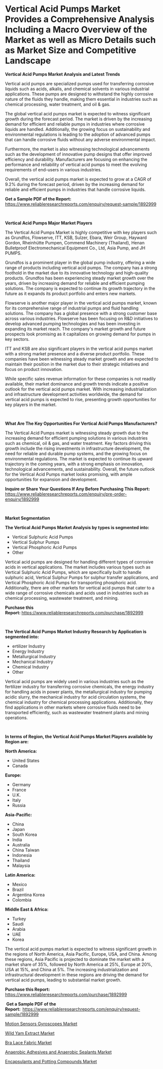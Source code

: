 <p><h1>Vertical Acid Pumps Market Provides a Comprehensive Analysis Including a Macro Overview of the Market as well as Micro Details such as Market Size and Competitive Landscape</h1></p><p><strong>Vertical Acid Pumps Market Analysis and Latest Trends</strong></p>
<p><p>Vertical acid pumps are specialized pumps used for transferring corrosive liquids such as acids, alkalis, and chemical solvents in various industrial applications. These pumps are designed to withstand the highly corrosive nature of the fluids they handle, making them essential in industries such as chemical processing, water treatment, and oil & gas.</p><p>The global vertical acid pumps market is expected to witness significant growth during the forecast period. The market is driven by the increasing demand for efficient and reliable pumps in industries where corrosive liquids are handled. Additionally, the growing focus on sustainability and environmental regulations is leading to the adoption of advanced pumps that can handle corrosive fluids without any adverse environmental impact. </p><p>Furthermore, the market is also witnessing technological advancements such as the development of innovative pump designs that offer improved efficiency and durability. Manufacturers are focusing on enhancing the performance and reliability of vertical acid pumps to meet the evolving requirements of end-users in various industries.</p><p>Overall, the vertical acid pumps market is expected to grow at a CAGR of 9.2% during the forecast period, driven by the increasing demand for reliable and efficient pumps in industries that handle corrosive liquids.</p></p>
<p><strong>Get a Sample PDF of the Report:&nbsp;</strong> <a href="https://www.reliableresearchreports.com/enquiry/request-sample/1892999">https://www.reliableresearchreports.com/enquiry/request-sample/1892999</a></p>
<p>&nbsp;</p>
<p><strong>Vertical Acid Pumps Major Market Players</strong></p>
<p><p>The Vertical Acid Pumps Market is highly competitive with key players such as Grundfos, Flowserve, ITT, KSB, Sulzer, Ebara, Weir Group, Hayward Gordon, Rheinhütte Pumpen, Commend Machinery (Thailand), Henan Bulletproof Electromechanical Equipment Co., Ltd, Asia Pump, and JH PUMPS.</p><p>Grundfos is a prominent player in the global pump industry, offering a wide range of products including vertical acid pumps. The company has a strong foothold in the market due to its innovative technology and high-quality products. Grundfos has been experiencing steady market growth over the years, driven by increasing demand for reliable and efficient pumping solutions. The company is expected to continue its growth trajectory in the future as it expands its product portfolio and enters new markets.</p><p>Flowserve is another major player in the vertical acid pumps market, known for its comprehensive range of industrial pumps and fluid handling solutions. The company has a global presence with a strong customer base across various industries. Flowserve has been focusing on R&D initiatives to develop advanced pumping technologies and has been investing in expanding its market reach. The company's market growth and future prospects look promising as it capitalizes on growing demand for pumps in key sectors.</p><p>ITT and KSB are also significant players in the vertical acid pumps market with a strong market presence and a diverse product portfolio. These companies have been witnessing steady market growth and are expected to maintain their position in the market due to their strategic initiatives and focus on product innovation.</p><p>While specific sales revenue information for these companies is not readily available, their market dominance and growth trends indicate a positive outlook for the vertical acid pumps market. With increasing industrialization and infrastructure development activities worldwide, the demand for vertical acid pumps is expected to rise, presenting growth opportunities for key players in the market.</p></p>
<p>&nbsp;</p>
<p><strong>What Are The Key Opportunities For Vertical Acid Pumps Manufacturers?</strong></p>
<p><p>The Vertical Acid Pumps market is witnessing steady growth due to the increasing demand for efficient pumping solutions in various industries such as chemical, oil & gas, and water treatment. Key factors driving this growth include the rising investments in infrastructure development, the need for reliable and durable pump systems, and the growing focus on environmental regulations. The market is expected to continue its upward trajectory in the coming years, with a strong emphasis on innovation, technological advancements, and sustainability. Overall, the future outlook for the Vertical Acid Pumps market looks promising, with ample opportunities for expansion and development.</p></p>
<p><strong>Inquire or Share Your Questions If Any Before Purchasing This Report:</strong> <a href="https://www.reliableresearchreports.com/enquiry/pre-order-enquiry/1892999">https://www.reliableresearchreports.com/enquiry/pre-order-enquiry/1892999</a></p>
<p>&nbsp;</p>
<p><strong>Market Segmentation</strong></p>
<p><strong>The Vertical Acid Pumps Market Analysis by types is segmented into:</strong></p>
<p><ul><li>Vertical Sulphuric Acid Pumps</li><li>Vertical Sulphur Pumps</li><li>Vertical Phosphoric Acid Pumps</li><li>Other</li></ul></p>
<p><p>Vertical acid pumps are designed for handling different types of corrosive acids in vertical applications. The market includes various types such as Vertical Sulphuric Acid Pumps, which are specifically built to handle sulphuric acid, Vertical Sulphur Pumps for sulphur transfer applications, and Vertical Phosphoric Acid Pumps for transporting phosphoric acid. Additionally, there are other markets for vertical acid pumps that cater to a wide range of corrosive chemicals and acids used in industries such as chemical processing, wastewater treatment, and mining.</p></p>
<p><strong>Purchase this Report:&nbsp;</strong><a href="https://www.reliableresearchreports.com/purchase/1892999">https://www.reliableresearchreports.com/purchase/1892999</a></p>
<p>&nbsp;</p>
<p><strong>The Vertical Acid Pumps Market Industry Research by Application is segmented into:</strong></p>
<p><ul><li>ertilizer Industry</li><li>Energy Industry</li><li>Metallurgical Industry</li><li>Mechanical Industry</li><li>Chemical Industry</li><li>Other</li></ul></p>
<p><p>Vertical acid pumps are widely used in various industries such as the fertilizer industry for transferring corrosive chemicals, the energy industry for handling acids in power plants, the metallurgical industry for pumping acidic slurry, the mechanical industry for acid circulation systems, the chemical industry for chemical processing applications. Additionally, they find applications in other markets where corrosive fluids need to be transported efficiently, such as wastewater treatment plants and mining operations.</p></p>
<p>&nbsp;</p>
<p><strong>In terms of Region, the Vertical Acid Pumps Market Players available by Region are:</strong></p>
<p>
    <p> <strong> North America: </strong>
        <ul>
            <li>United States</li>
            <li>Canada</li>
        </ul>
        </p> 
    <p> <strong> Europe: </strong>
        <ul>
            <li>Germany</li>
            <li>France</li>
            <li>U.K.</li>
            <li>Italy</li>
            <li>Russia</li>
        </ul>
        </p> 
    <p> <strong> Asia-Pacific: </strong>
        <ul>
            <li>China</li>
            <li>Japan</li>
            <li>South Korea</li>
            <li>India</li>
            <li>Australia</li>
            <li>China Taiwan</li>
            <li>Indonesia</li>
            <li>Thailand</li>
            <li>Malaysia</li>
        </ul>
        </p> 
    <p> <strong> Latin America: </strong>
        <ul>
            <li>Mexico</li>
            <li>Brazil</li>
            <li>Argentina Korea</li>
            <li>Colombia</li>
        </ul>
        </p> 
    <p> <strong> Middle East & Africa: </strong>
        <ul>
            <li>Turkey</li>
            <li>Saudi</li>
            <li>Arabia</li>
            <li>UAE</li>
            <li>Korea</li>
        </ul>
    </p>
    </p>
<p><p>The vertical acid pumps market is expected to witness significant growth in the regions of North America, Asia Pacific, Europe, USA, and China. Among these regions, Asia Pacific is projected to dominate the market with a market share of 35%, followed by North America at 25%, Europe at 20%, USA at 15%, and China at 5%. The increasing industrialization and infrastructural development in these regions are driving the demand for vertical acid pumps, leading to substantial market growth.</p></p>
<p><strong>Purchase this Report: </strong><a href="https://www.reliableresearchreports.com/purchase/1892999">https://www.reliableresearchreports.com/purchase/1892999</a></p>
<p>&nbsp;<strong>Get a Sample PDF of the Report:&nbsp;&nbsp;</strong><a href="https://www.reliableresearchreports.com/enquiry/request-sample/1892999">https://www.reliableresearchreports.com/enquiry/request-sample/1892999</a></p>
<p><strong></strong></p>
<p><p><a href="https://unruly-ladybug-44b.notion.site/Motion-Sensors-Gyroscopes-Market-Size-Share-Trends-Analysis-Report-By-Material-By-Type-By-End-u-ec3a5b8e77f242e2b3b021791a676ec5">Motion Sensors Gyroscopes Market</a></p><p><a href="https://view.publitas.com/reportprime-1/wild-yam-extract-market-size-growing-and-forecasted-for-period-from-2024-2031-and-provides-complete-market-analysis-of-this-market/">Wild Yam Extract Market</a></p><p><a href="https://view.publitas.com/reportprime-1/bra-lace-fabric-market-share-market-new-trends-analysis-report-by-type-by-application-by-end-use-by-region-and-segment-forecasts-2024-2031/">Bra Lace Fabric Market</a></p><p><a href="https://gamy-alyssum-396.notion.site/Anaerobic-Adhesives-and-Anaerobic-Sealants-Market-Research-Report-Unlocks-Analysis-on-the-Market-Fin-a71bea3543f940038e37341efc43b1ef">Anaerobic Adhesives and Anaerobic Sealants Market</a></p><p><a href="https://poised-avenue-46d.notion.site/Encapsulants-and-Potting-Compounds-Market-Provides-a-Comprehensive-Analysis-Including-a-Macro-Overvi-8840dfa175174aeb9c7fc9155f983cf2">Encapsulants and Potting Compounds Market</a></p></p>